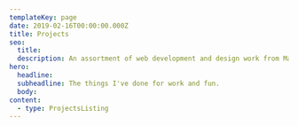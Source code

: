 ```yaml
---
templateKey: page
date: 2019-02-16T00:00:00.000Z
title: Projects
seo:
  title:
  description: An assortment of web development and design work from Matsuko Friedland.
hero:
  headline:
  subheadline: The things I've done for work and fun.
  body:
content:
  - type: ProjectsListing
---
```

